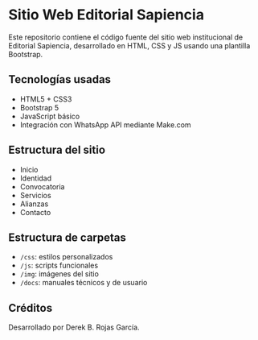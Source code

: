 # Sitio Web Editorial Sapiencia

Este repositorio contiene el código fuente del sitio web institucional de Editorial Sapiencia, desarrollado en HTML, CSS y JS usando una plantilla Bootstrap.

## Tecnologías usadas
- HTML5 + CSS3
- Bootstrap 5
- JavaScript básico
- Integración con WhatsApp API mediante Make.com

## Estructura del sitio
- Inicio
- Identidad
- Convocatoria
- Servicios
- Alianzas
- Contacto

## Estructura de carpetas
- `/css`: estilos personalizados
- `/js`: scripts funcionales
- `/img`: imágenes del sitio
- `/docs`: manuales técnicos y de usuario

## Créditos
Desarrollado por Derek B. Rojas García.
